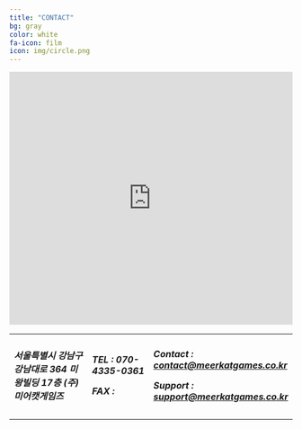 ```yaml
---
title: "CONTACT"
bg: gray
color: white
fa-icon: film
icon: img/circle.png
---
```

<iframe src="https://www.google.com/maps/embed?pb=!1m18!1m12!1m3!1d1582.7612505906102!2d127.02859328696883!3d37.495592997464044!2m3!1f0!2f0!3f0!3m2!1i1024!2i768!4f13.1!3m3!1m2!1s0x0%3A0x0!2zMzfCsDI5JzQ0LjEiTiAxMjfCsDAxJzQ1LjciRQ!5e0!3m2!1sko!2skr!4v1533521760110" width="100%" height="450" frameborder="0" style="border:0" allowfullscreen></iframe>

<table width="100%" border="0">
  <tr>
    <td width="35%"><h5>서울특별시 강남구 강남대로 364 미왕빌딩 17층 (주)미어캣게임즈</h5></td>
    <td width="25%"><h5><p>TEL : 070-4335-0361</P><p>FAX : </p></h5></td>
    <td width="40%"><h5><p>Contact : <a href="mailto:contact@meerkatgames.co.kr">contact@meerkatgames.co.kr</a></p><p>Support : <a href="mailto:Support : support@meerkatgames.co.kr">support@meerkatgames.co.kr</a></P></h5></td>
  </tr>
  </table>
